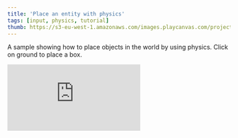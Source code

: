 ```yaml
---
title: 'Place an entity with physics'
tags: [input, physics, tutorial]
thumb: https://s3-eu-west-1.amazonaws.com/images.playcanvas.com/projects/12/437836/9F4675-image-75.jpg
---
```


A sample showing how to place objects in the world by using physics. Click on ground to place a box.

<div className="iframe-container">
    <iframe loading="lazy" src="https://playcanv.as/p/JCW3CUKx/" title="Place an entity with physics" webkitallowfullscreen="true" mozallowfullscreen="true" allow="autoplay" allowfullscreen="true" allowvr="" scrolling="no" frameborder="0" />
</div>
